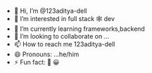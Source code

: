 - 👋 Hi, I’m @123aditya-dell
- 👀 I’m interested in full stack 🕸️ dev
- 🌱 I’m currently learning frameworks,backend
- 💞️ I’m looking to collaborate on ...
- 📫 How to reach me 123aditya-dell
- 😄 Pronouns: ...he/him
- ⚡ Fun fact: 🌠 😀 

<!---
123aditya-dell/123aditya-dell is a ✨ special ✨ repository because its `README.md` (this file) appears on your GitHub profile.
You can click the Preview link to take a look at your changes.
--->
